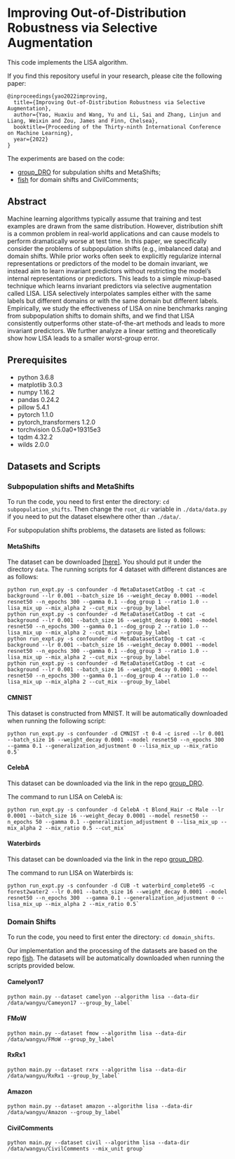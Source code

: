 # Improving Out-of-Distribution Robustness via Selective Augmentation

This code implements the LISA algorithm.

If you find this repository useful in your research, please cite the following paper:
```
@inproceedings{yao2022improving,
  title={Improving Out-of-Distribution Robustness via Selective Augmentation},
  author={Yao, Huaxiu and Wang, Yu and Li, Sai and Zhang, Linjun and Liang, Weixin and Zou, James and Finn, Chelsea},
  booktitle={Proceeding of the Thirty-ninth International Conference on Machine Learning},
  year={2022}
}
```

The experiments are based on the code:
- [group_DRO](https://github.com/kohpangwei/group_DRO) for subpulation shifts and MetaShifts;
- [fish](https://github.com/YugeTen/fish) for domain shifts and CivilComments;

## Abstract

Machine learning algorithms typically assume that training and test examples are drawn from the
same distribution. However, distribution shift is a common problem in real-world applications and
can cause models to perform dramatically worse at test time. In this paper, we specifically consider
the problems of subpopulation shifts (e.g., imbalanced data) and domain shifts. While prior works
often seek to explicitly regularize internal representations or predictors of the model to be domain
invariant, we instead aim to learn invariant predictors without restricting the model’s internal
representations or predictors. This leads to a simple mixup-based technique which learns invariant
predictors via selective augmentation called LISA.
LISA selectively interpolates samples either with
the same labels but different domains or with the
same domain but different labels. Empirically, we
study the effectiveness of LISA on nine benchmarks ranging from subpopulation shifts to domain shifts, and we find that LISA consistently
outperforms other state-of-the-art methods and
leads to more invariant predictors. We further analyze a linear setting and theoretically show how
LISA leads to a smaller worst-group error.

## Prerequisites
- python 3.6.8
- matplotlib 3.0.3
- numpy 1.16.2
- pandas 0.24.2
- pillow 5.4.1
- pytorch 1.1.0
- pytorch_transformers 1.2.0
- torchvision 0.5.0a0+19315e3
- tqdm 4.32.2
- wilds 2.0.0

## Datasets and Scripts

### Subpopulation shifts and MetaShifts
To run the code, you need to first enter the directory: `cd subpopulation_shifts`. Then change the `root_dir` variable in `./data/data.py` if you need to put the dataset elsewhere other than `./data/`. 

For subpopulation shifts problems, the datasets are listed as follows:


#### MetaShifts
The dataset can be downloaded [[here]](https://drive.google.com/file/d/1Fr2HxUOL3_QUDHU5B3MMH7dgFu_u_gJ_/view?usp=sharing). You should put it under the directory `data`. The running scripts for 4 dataset with different distances are as follows:
```
python run_expt.py -s confounder -d MetaDatasetCatDog -t cat -c background --lr 0.001 --batch_size 16 --weight_decay 0.0001 --model resnet50 --n_epochs 300 --gamma 0.1 --dog_group 1 --ratio 1.0 --lisa_mix_up --mix_alpha 2 --cut_mix --group_by_label
python run_expt.py -s confounder -d MetaDatasetCatDog -t cat -c background --lr 0.001 --batch_size 16 --weight_decay 0.0001 --model resnet50 --n_epochs 300 --gamma 0.1 --dog_group 2 --ratio 1.0 --lisa_mix_up --mix_alpha 2 --cut_mix --group_by_label
python run_expt.py -s confounder -d MetaDatasetCatDog -t cat -c background --lr 0.001 --batch_size 16 --weight_decay 0.0001 --model resnet50 --n_epochs 300 --gamma 0.1 --dog_group 3 --ratio 1.0 --lisa_mix_up --mix_alpha 2 --cut_mix --group_by_label
python run_expt.py -s confounder -d MetaDatasetCatDog -t cat -c background --lr 0.001 --batch_size 16 --weight_decay 0.0001 --model resnet50 --n_epochs 300 --gamma 0.1 --dog_group 4 --ratio 1.0 --lisa_mix_up --mix_alpha 2 --cut_mix --group_by_label
```

#### CMNIST
This dataset is constructed from MNIST. It will be automatically downloaded when running the following script:
```
python run_expt.py -s confounder -d CMNIST -t 0-4 -c isred --lr 0.001 --batch_size 16 --weight_decay 0.0001 --model resnet50 --n_epochs 300  --gamma 0.1 --generalization_adjustment 0 --lisa_mix_up --mix_ratio 0.5`
```

#### CelebA
This dataset can be downloaded via the link in the repo [group_DRO](https://github.com/kohpangwei/group_DRO). 

The command to run LISA on CelebA is:
```
python run_expt.py -s confounder -d CelebA -t Blond_Hair -c Male --lr 0.0001 --batch_size 16 --weight_decay 0.0001 --model resnet50 --n_epochs 50 --gamma 0.1 --generalization_adjustment 0 --lisa_mix_up --mix_alpha 2 --mix_ratio 0.5 --cut_mix`
```

#### Waterbirds
This dataset can be downloaded via the link in the repo [group_DRO](https://github.com/kohpangwei/group_DRO). 

The command to run LISA on Waterbirds is:
```
python run_expt.py -s confounder -d CUB -t waterbird_complete95 -c forest2water2 --lr 0.001 --batch_size 16 --weight_decay 0.0001 --model resnet50 --n_epochs 300  --gamma 0.1 --generalization_adjustment 0 --lisa_mix_up --mix_alpha 2 --mix_ratio 0.5`
```



### Domain Shifts
To run the code, you need to first enter the directory: `cd domain_shifts`.

Our implementation and the processing of the datasets are based on the repo [fish](https://github.com/YugeTen/fish). The datasets will be automatically downloaded when running the scripts provided below. 

#### Camelyon17
```
python main.py --dataset camelyon --algorithm lisa --data-dir /data/wangyu/Cameyon17 --group_by_label`
```

#### FMoW
```
python main.py --dataset fmow --algorithm lisa --data-dir /data/wangyu/FMoW --group_by_label`
```

#### RxRx1
```
python main.py --dataset rxrx --algorithm lisa --data-dir /data/wangyu/RxRx1 --group_by_label`
```

#### Amazon
```
python main.py --dataset amazon --algorithm lisa --data-dir /data/wangyu/Amazon --group_by_label`
```

#### CivilComments
```
python main.py --dataset civil --algorithm lisa --data-dir /data/wangyu/CivilComments --mix_unit group`
```



